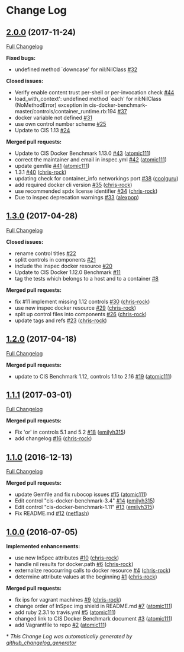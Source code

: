 # Change Log

## [2.0.0](https://github.com/dev-sec/cis-docker-benchmark/tree/2.0.0) (2017-11-24)
[Full Changelog](https://github.com/dev-sec/cis-docker-benchmark/compare/1.3.0...2.0.0)

**Fixed bugs:**

- undefined method `downcase' for nil:NilClass [\#32](https://github.com/dev-sec/cis-docker-benchmark/issues/32)

**Closed issues:**

- Verify enable content trust per-shell or per-invocation check [\#44](https://github.com/dev-sec/cis-docker-benchmark/issues/44)
- load\_with\_context': undefined method `each' for nil:NilClass \(NoMethodError\) exception in cis-docker-benchmark-master/controls/container\_runtime.rb:194 [\#37](https://github.com/dev-sec/cis-docker-benchmark/issues/37)
- docker variable not defined [\#31](https://github.com/dev-sec/cis-docker-benchmark/issues/31)
- use own control number scheme [\#25](https://github.com/dev-sec/cis-docker-benchmark/issues/25)
- Update to CIS 1.13 [\#24](https://github.com/dev-sec/cis-docker-benchmark/issues/24)

**Merged pull requests:**

- Update to CIS Docker Benchmark 1.13.0 [\#43](https://github.com/dev-sec/cis-docker-benchmark/pull/43) ([atomic111](https://github.com/atomic111))
- correct the maintainer and email in inspec.yml [\#42](https://github.com/dev-sec/cis-docker-benchmark/pull/42) ([atomic111](https://github.com/atomic111))
- update gemfile [\#41](https://github.com/dev-sec/cis-docker-benchmark/pull/41) ([atomic111](https://github.com/atomic111))
- 1.3.1 [\#40](https://github.com/dev-sec/cis-docker-benchmark/pull/40) ([chris-rock](https://github.com/chris-rock))
- updating check for container\_info networkings port [\#38](https://github.com/dev-sec/cis-docker-benchmark/pull/38) ([coolguru](https://github.com/coolguru))
- add required docker cli version [\#35](https://github.com/dev-sec/cis-docker-benchmark/pull/35) ([chris-rock](https://github.com/chris-rock))
- use recommended spdx license identifier [\#34](https://github.com/dev-sec/cis-docker-benchmark/pull/34) ([chris-rock](https://github.com/chris-rock))
- Due to inspec deprecation warnings [\#33](https://github.com/dev-sec/cis-docker-benchmark/pull/33) ([alexpop](https://github.com/alexpop))

## [1.3.0](https://github.com/dev-sec/cis-docker-benchmark/tree/1.3.0) (2017-04-28)
[Full Changelog](https://github.com/dev-sec/cis-docker-benchmark/compare/1.2.0...1.3.0)

**Closed issues:**

- rename control titles [\#22](https://github.com/dev-sec/cis-docker-benchmark/issues/22)
- splitt controls in components [\#21](https://github.com/dev-sec/cis-docker-benchmark/issues/21)
- include the inspec docker resource [\#20](https://github.com/dev-sec/cis-docker-benchmark/issues/20)
- Update to CIS Docker 1.12.0 Benchmark [\#11](https://github.com/dev-sec/cis-docker-benchmark/issues/11)
- tag the tests which belongs to a host and to a container [\#8](https://github.com/dev-sec/cis-docker-benchmark/issues/8)

**Merged pull requests:**

- fix \#11 implement missing 1.12 controls [\#30](https://github.com/dev-sec/cis-docker-benchmark/pull/30) ([chris-rock](https://github.com/chris-rock))
- use new inspec docker resource [\#29](https://github.com/dev-sec/cis-docker-benchmark/pull/29) ([chris-rock](https://github.com/chris-rock))
- split up control files into components [\#26](https://github.com/dev-sec/cis-docker-benchmark/pull/26) ([chris-rock](https://github.com/chris-rock))
- update tags and refs [\#23](https://github.com/dev-sec/cis-docker-benchmark/pull/23) ([chris-rock](https://github.com/chris-rock))

## [1.2.0](https://github.com/dev-sec/cis-docker-benchmark/tree/1.2.0) (2017-04-18)
[Full Changelog](https://github.com/dev-sec/cis-docker-benchmark/compare/1.1.1...1.2.0)

**Merged pull requests:**

- update to CIS Benchmark 1.12, controls 1.1 to 2.16 [\#19](https://github.com/dev-sec/cis-docker-benchmark/pull/19) ([atomic111](https://github.com/atomic111))

## [1.1.1](https://github.com/dev-sec/cis-docker-benchmark/tree/1.1.1) (2017-03-01)
[Full Changelog](https://github.com/dev-sec/cis-docker-benchmark/compare/1.1.0...1.1.1)

**Merged pull requests:**

- Fix 'or' in controls 5.1 and 5.2 [\#18](https://github.com/dev-sec/cis-docker-benchmark/pull/18) ([emilyh315](https://github.com/emilyh315))
- add changelog [\#16](https://github.com/dev-sec/cis-docker-benchmark/pull/16) ([chris-rock](https://github.com/chris-rock))

## [1.1.0](https://github.com/dev-sec/cis-docker-benchmark/tree/1.1.0) (2016-12-13)
[Full Changelog](https://github.com/dev-sec/cis-docker-benchmark/compare/1.0.0...1.1.0)

**Merged pull requests:**

- update Gemfile and fix rubocop issues [\#15](https://github.com/dev-sec/cis-docker-benchmark/pull/15) ([atomic111](https://github.com/atomic111))
- Edit control "cis-docker-benchmark-3.4" [\#14](https://github.com/dev-sec/cis-docker-benchmark/pull/14) ([emilyh315](https://github.com/emilyh315))
- Edit control "cis-docker-benchmark-1.11" [\#13](https://github.com/dev-sec/cis-docker-benchmark/pull/13) ([emilyh315](https://github.com/emilyh315))
- Fix README.md [\#12](https://github.com/dev-sec/cis-docker-benchmark/pull/12) ([netflash](https://github.com/netflash))

## [1.0.0](https://github.com/dev-sec/cis-docker-benchmark/tree/1.0.0) (2016-07-05)
**Implemented enhancements:**

- use new InSpec attributes [\#10](https://github.com/dev-sec/cis-docker-benchmark/pull/10) ([chris-rock](https://github.com/chris-rock))
- handle nil results for docker.path [\#6](https://github.com/dev-sec/cis-docker-benchmark/pull/6) ([chris-rock](https://github.com/chris-rock))
- externalize reoccurring calls to docker resource [\#4](https://github.com/dev-sec/cis-docker-benchmark/pull/4) ([chris-rock](https://github.com/chris-rock))
- determine attribute values at the beginning [\#1](https://github.com/dev-sec/cis-docker-benchmark/pull/1) ([chris-rock](https://github.com/chris-rock))

**Merged pull requests:**

- fix ips for vagrant machines [\#9](https://github.com/dev-sec/cis-docker-benchmark/pull/9) ([chris-rock](https://github.com/chris-rock))
- change order of InSpec img shield in README.md [\#7](https://github.com/dev-sec/cis-docker-benchmark/pull/7) ([atomic111](https://github.com/atomic111))
- add ruby 2.3.1 to travis.yml [\#5](https://github.com/dev-sec/cis-docker-benchmark/pull/5) ([atomic111](https://github.com/atomic111))
- changed link to CIS Docker Benchmark document [\#3](https://github.com/dev-sec/cis-docker-benchmark/pull/3) ([atomic111](https://github.com/atomic111))
- add Vagrantfile to repo [\#2](https://github.com/dev-sec/cis-docker-benchmark/pull/2) ([atomic111](https://github.com/atomic111))



\* *This Change Log was automatically generated by [github_changelog_generator](https://github.com/skywinder/Github-Changelog-Generator)*